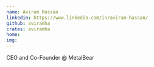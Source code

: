 ```yaml
---
name: Aviram Hassan
linkedin: https://www.linkedin.com/in/aviram-hassan/
github: aviramha
crates: aviramha
home:
img:
---
```



CEO and Co-Founder @ MetalBear
